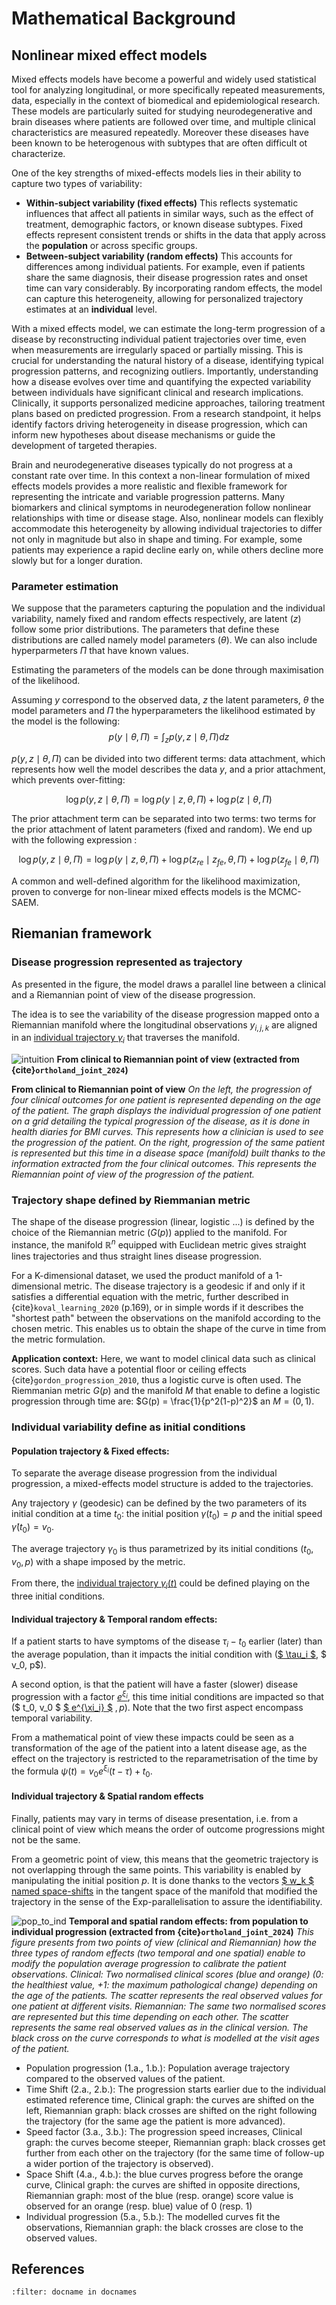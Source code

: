 # Mathematical Background

## Nonlinear mixed effect models

Mixed effects models have become a powerful and widely used statistical tool for analyzing longitudinal, or more specifically repeated measurements, data, especially in the context of biomedical and epidemiological research. These models are particularly suited for studying neurodegenerative and brain diseases where patients are followed over time, and multiple clinical characteristics are measured repeatedly. Moreover these diseases have been known to be heterogenous with subtypes that are often difficult ot characterize.

One of the key strengths of mixed-effects models lies in their ability to capture two types of variability:

- **Within-subject variability (fixed effects)**
    This reflects systematic influences that affect all patients in similar ways, such as the effect of treatment, demographic factors, or known disease subtypes. Fixed effects represent consistent trends or shifts in the data that apply across the **population** or across specific groups.
- **Between-subject variability (random effects)**
    This accounts for differences among individual patients. For example, even if patients share the same diagnosis, their disease progression rates and onset time can vary considerably. By incorporating random effects, the model can capture this heterogeneity, allowing for personalized trajectory estimates at an **individual** level.

With a mixed effects model, we can estimate the long-term progression of a disease by reconstructing individual patient trajectories over time, even when measurements are irregularly spaced or partially missing. This is crucial for understanding the natural history of a disease, identifying typical progression patterns, and recognizing outliers. Importantly, understanding how a disease evolves over time and quantifying the expected variability between individuals have significant clinical and research implications. Clinically, it supports personalized medicine approaches, tailoring treatment plans based on predicted progression. From a research standpoint, it helps identify factors driving heterogeneity in disease progression, which can inform new hypotheses about disease mechanisms or guide the development of targeted therapies.

Brain and neurodegenerative diseases typically do not progress at a constant rate over time. In this context a non-linear formulation of mixed effects models provides a more realistic and flexible framework for representing the intricate and variable progression patterns. Many biomarkers and clinical symptoms in neurodegeneration follow nonlinear relationships with time or disease stage. Also, nonlinear models can flexibly accommodate this heterogeneity by allowing individual trajectories to differ not only in magnitude but also in shape and timing. For example, some patients may experience a rapid decline early on, while others decline more slowly but for a longer duration.

### Parameter estimation

We suppose that the parameters capturing the population and the individual variability, namely fixed and random effects respectively, are latent ($z$) follow some prior distributions. The parameters that define these distributions are called namely model parameters ($\theta$). We can also include hyperparmeters $\Pi$ that have known values.

Estimating the parameters of the models can be done through maximisation of the likelihood.

Assuming $y$ correspond to the observed data, $z$ the latent parameters, $\theta$ the model parameters and $\Pi$ the hyperparameters the likelihood estimated by the model is the following:
$$
p(y \mid \theta, \Pi) = \int_{z} p(y, z \mid  \theta, \Pi) dz
$$

$p(y, z \mid  \theta, \Pi)$ can be divided into two different terms: data attachment, which represents how well the model describes the data $y$, and a prior attachment, which prevents over-fitting:

$$
\log p(y, z \mid  \theta ,\Pi) = \log {p(y \mid z, \theta, \Pi)} + \log p(z \mid \theta , \Pi )
$$

The prior attachment term can be separated into two terms: two terms for the prior attachment of latent parameters (fixed and random). We end up with the following expression : 

$$
\log p(y, z \mid \theta, \Pi) = \log {p(y \mid z, \theta, \Pi)} + \log p(z_{re} \mid z_{fe}, \theta, \Pi) +  \log p(z_{fe} \mid \theta, \Pi)
$$

A common and well-defined algorithm for the likelihood maximization, proven to converge for non-linear mixed effects models is the MCMC-SAEM.

## Riemanian framework

### Disease progression represented as trajectory

As presented in the figure, the model draws a parallel line between a clinical and a Riemannian point of view of the disease progression.

The idea is to see the variability of the disease progression mapped onto a Riemannian manifold where the longitudinal observations $y_{i,j,k}$  are aligned in an [individual trajectory $\gamma_i$](./notations.md#individual-trajectory) that traverses the manifold. 

![intuition](./_static/images/intuition.png)
__From clinical to Riemannian point of view (extracted from {cite}`ortholand_joint_2024`)__

__From clinical to Riemannian point of view__
_On the left, the progression of four clinical outcomes for one patient is represented depending on the age of the patient. The graph displays the individual progression of one patient on a grid detailing the typical progression of the disease, as it is done in health diaries for BMI curves. This represents how a clinician is used to see the progression of the patient. On the right, progression of the same patient is represented but this time in a disease space (manifold) built thanks to the information extracted from the four clinical outcomes. This represents the Riemannian point of view of the progression of the patient._

### Trajectory shape defined by Riemmanian metric

The shape of the disease progression (linear, logistic ...) is defined by the choice of the Riemannian metric ($G(p)$) applied to the manifold. For instance, the manifold $\mathbb{R}^n$ equipped with Euclidean metric gives straight lines trajectories and thus straight lines disease progression.

For a K-dimensional dataset, we used the product manifold of a 1-dimensional metric. The disease trajectory is a geodesic if and only if it satisfies a differential equation with the metric, further described in {cite}`koval_learning_2020` (p.169), or in simple words if it describes the "shortest path" between the observations on the manifold according to the chosen metric. This enables us to obtain the shape of the curve in time from the metric formulation.

__Application context:__ Here, we want to model clinical data such as clinical scores. Such data have a potential floor or ceiling effects {cite}`gordon_progression_2010`, thus a logistic curve is often used. The Riemmanian metric $G(p)$ and the manifold $M$ that enable to define a logistic progression through time are: $G(p) = \frac{1}{p^2(1-p)^2}$ an $M = (0, 1)$.

### Individual variability define as initial conditions

#### Population trajectory & Fixed effects:

To separate the average disease progression from the individual progression, a mixed-effects model structure is added to the trajectories.

Any trajectory $\gamma$ (geodesic) can be defined by the two parameters of its initial condition at a time $t_0$: the initial position $\gamma(t_0) = p$ and the initial speed $\dot{\gamma}(t_0) = v_0$.

The average trajectory  $\gamma_0$ is thus parametrized by its initial conditions ($t_0, v_0, p$) with a shape imposed by the metric.

From there, the [individual trajectory $\gamma_i(t)$](./notations.md#individual-trajectory) could be defined playing on the three initial conditions.

#### Individual trajectory & Temporal random effects:

If a patient starts to have symptoms of the disease $\tau_i - t_0$ earlier (later) than the average population, than it impacts the initial condition with ([$ \tau_i $](./notations.md#estimated-reference-time), $ v_0, p$).

A second option, is that the patient will have a faster (slower) disease progression with a factor [$e^{\xi_i}$](./notations.md#individual-speed-factor), this time initial conditions are impacted so that ($ t_0, v_0 $ [$ e^{\xi_i} $](./notations.md#individual-speed-factor) $, p$). Note that the two first aspect encompass temporal variability.

From a mathematical point of view these impacts could be seen as a transformation of the age of the patient into a latent disease age, as the effect on the trajectory is restricted to the reparametrisation of the time by the formula $\psi(t) = v_0 e^{\xi_i} (t -\tau) + t_0$. 

#### Individual trajectory & Spatial random effects

Finally, patients may vary in terms of disease presentation, i.e. from a clinical point of view which means the order of outcome progressions might not be the same.

From a geometric point of view, this means that the geometric trajectory is not overlapping through the same points. This variability is enabled by manipulating the initial position $p$. It is done thanks to the vectors [$ w_k $ named space-shifts](./notations.md#space-shift) in the tangent space of the manifold that modified the trajectory in the sense of the Exp-parallelisation to assure the identifiability.

![pop_to_ind](./_static/images/pop_to_ind.png)
__Temporal and spatial random effects: from population to individual progression (extracted from {cite}`ortholand_joint_2024`)__
_This figure presents from two points of view (clinical and Riemannian) how the three types of random effects (two temporal and one spatial) enable to modify the population average progression to calibrate the patient observations. Clinical: Two normalised clinical scores (blue and orange) (0: the healthiest value, +1: the maximum pathological change) depending on the age of the patients. The scatter represents the real observed values for one patient at different visits. Riemannian: The same two normalised scores are represented but this time depending on each other. The scatter represents the same real observed values as in the clinical version. The black cross on the curve corresponds to what is modelled at the visit ages of the patient._
- Population progression (1.a., 1.b.): Population average trajectory compared to the observed values of the patient. 
- Time Shift (2.a., 2.b.): The progression starts earlier due to the individual estimated reference time, Clinical graph: the curves are shifted on the left, Riemannian graph: black crosses are shifted on the right following the trajectory (for the same age the patient is more advanced).
- Speed factor (3.a., 3.b.): The progression speed increases, Clinical graph: the curves become steeper, Riemannian graph: black crosses get further from each other on the trajectory (for the same time of follow-up a wider portion of the trajectory is observed).
- Space Shift (4.a., 4.b.): the blue curves progress before the orange curve, Clinical graph: the curves are shifted in opposite directions, Riemannian graph: most of the blue (resp. orange) score value is observed for an orange (resp. blue) value of 0 (resp. 1)
- Individual progression (5.a., 5.b.): The modelled curves fit the observations, Riemannian graph: the black crosses are close to the observed values.

## References

```{bibliography}
:filter: docname in docnames
```